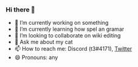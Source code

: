 ### Hi there 👋

<!--
**tunip3/tunip3** is a ✨ _special_ ✨ repository because its `README.md` (this file) appears on your GitHub profile.

Here are some ideas to get you started:
-->
- 🔭 I’m currently working on something
- 🌱 I’m currently learning how spel an gramar
- 👯 I’m looking to collaborate on wiki editing
- 💬 Ask me about my cat
- 📫 How to reach me: Discord (t3#4171), [Twitter]()
- 😄 Pronouns: any
